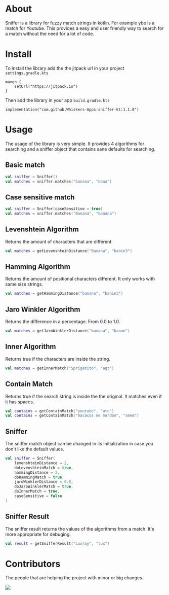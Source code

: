 # About
Sniffer is a library for fuzzy match strings in kotlin. For example ybe is a match for Youtube. This provides a easy and user friendly way to search for a match without the need for a lot of code.

# Install
To install the library add the the jitpack url in your project `settings.gradle.kts`

```
maven {
    setUrl("https://jitpack.io")
}
```

Then add the library in your app `build.gradle.kts`

```
implementation("com.github.Whiskers-Apps:sniffer-kt:1.1.0")
```

# Usage
The usage of the library is very simple. It provides 4 algorithms for searching and a sniffer object that contains sane defaults for searching.

## Basic match
```kotlin
val sniffer = Sniffer()
val matches = sniffer.matches("banana", "bana")
```

## Case sensitive match
```kotlin
val sniffer = Sniffer(caseSensitive = true)
val matches = sniffer.matches("Banana", "banana")
```

## Levenshtein Algorithm
Returns the amount of characters that are different.
```kotlin
val matches = getLevenshteinDistance("Banana", "banin3")
```

## Hamming Algorithm
Returns the amount of positional characters different. It only works with same size strings.
```kotlin
val matches = getHammingDistance("banana", "banin3")
```

## Jaro Winkler Algorithm
Returns the difference in a percentage. From 0.0 to 1.0.
```kotlin
val matches = getJaroWinklerDistance("banana", "banan")
```

## Inner Algorithm
Returns true if the characters are inside the string.
```kotlin
val matches = getInnerMatch("Sprigatito", "agt")
```

## Contain Match
Returns true if the search string is inside the the original. It matches even if it has spaces.
```kotlin
val contains = getContainMatch("youtube", "utu")
val contains = getContainMatch("macacos me mordam", "smem")
```

## Sniffer
The sniffer match object can be changed in its initialization in case you don't like the default values.

```kotlin
val sniffer = Sniffer(
    levenshteinDistance = 2,
    doLevenshteinMatch = true,
    hammingDistance = 2,
    doHammingMatch = true,
    jaroWinklerDistance = 0.8,
    doJaroWinklerMatch = true,
    doInnerMatch = true,
    caseSensitive = false
)
```

## Sniffer Result
The sniffer result returns the values of the algorithms from a match. It's more appropriate for debuging. 

```kotlin
val result = getSnifferResult("Luxray", "lux")
```

# Contributors
The people that are helping the project with minor or big changes.

<a href="https://github.com/whiskers-apps/sniffer-kt/graphs/contributors">
  <img src="https://contrib.rocks/image?repo=whiskers-apps/sniffer-kt" />
</a>
